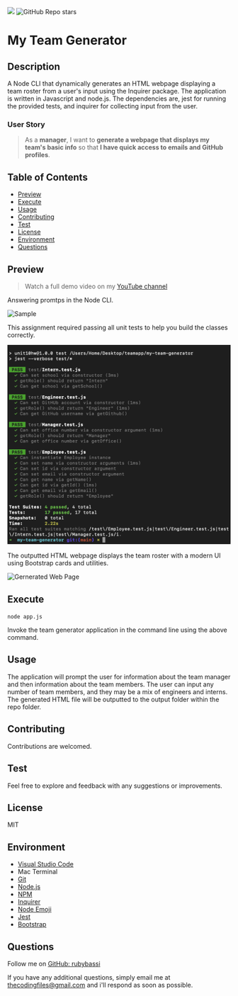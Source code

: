 
![](https://img.shields.io/badge/license-MIT-Green) ![GitHub Repo stars](https://img.shields.io/github/stars/rubybassi?style=social)

# My Team Generator

## Description
A Node CLI that dynamically generates an HTML webpage displaying a team roster from a user's input using the Inquirer package. The application is written in Javascript and node.js. The dependencies are, jest for running the provided tests, and inquirer for collecting input from the user.

### User Story

> As a **manager**, I want to **generate a webpage that displays my team's basic info** so that **I have quick access to emails and GitHub profiles**.


## Table of Contents
- [Preview](#Preview)
- [Execute](#Execute)
- [Usage](#Usage)
- [Contributing](#Contributing)
- [Test](#Test)
- [License](#License)
- [Environment](#Environment)
- [Questions](#Questions)

## Preview

> Watch a full demo video on my [YouTube channel]()

Answering promtps in the Node CLI. 

![Sample](./assets/)

This assignment required passing all unit tests to help you build the classes correctly.

![Test Pass Using Jest](./assets/test.png)

The outputted HTML webpage displays the team roster with a modern UI using Bootstrap cards and utilities.

![Gernerated Web Page]()

## Execute
```node app.js```

Invoke the team generator application in the command line using the above command.

## Usage
The application will prompt the user for information about the team manager and then information about the team members. The user can input any number of team members, and they may be a mix of engineers and interns. The generated HTML file will be outputted to the output folder within the repo folder.

## Contributing
Contributions are welcomed.

## Test
Feel free to explore and feedback with any suggestions or improvements.

## License
MIT

## Environment
* [Visual Studio Code](https://code.visualstudio.com/)
* Mac Terminal
* [Git](https://git-scm.com/book/en/v2/Getting-Started-Installing-Git)
* [Node.js](https://nodejs.org/en/)
* [NPM](https://www.npmjs.com/)
* [Inquirer](https://www.npmjs.com/package/inquirer)
* [Node Emoji](https://www.npmjs.com/package/node-emoji)
* [Jest](https://jestjs.io/)
* [Bootstrap](https://getbootstrap.com/)

## Questions
Follow me on [GitHub: rubybassi](https://github.com/rubybassi)

If you have any additional questions, simply email me at <thecodingfiles@gmail.com> and i'll respond as soon as possible.
